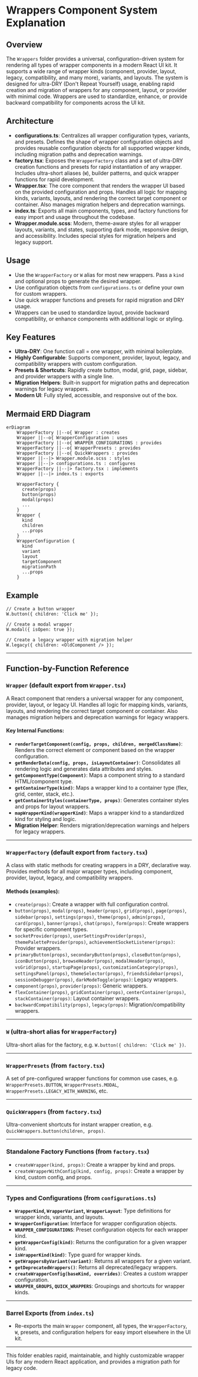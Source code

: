 # Wrappers Component System Explanation

## Overview

The `Wrappers` folder provides a universal, configuration-driven system for rendering all types of wrapper components in a modern React UI kit. It supports a wide range of wrapper kinds (component, provider, layout, legacy, compatibility, and many more), variants, and layouts. The system is designed for ultra-DRY (Don't Repeat Yourself) usage, enabling rapid creation and migration of wrappers for any component, layout, or provider with minimal code. Wrappers are used to standardize, enhance, or provide backward compatibility for components across the UI kit.

## Architecture

- **configurations.ts**: Centralizes all wrapper configuration types, variants, and presets. Defines the shape of wrapper configuration objects and provides reusable configuration objects for all supported wrapper kinds, including migration paths and deprecation warnings.
- **factory.tsx**: Exposes the `WrapperFactory` class and a set of ultra-DRY creation functions and presets for rapid instantiation of any wrapper. Includes ultra-short aliases (`W`), builder patterns, and quick wrapper functions for rapid development.
- **Wrapper.tsx**: The core component that renders the wrapper UI based on the provided configuration and props. Handles all logic for mapping kinds, variants, layouts, and rendering the correct target component or container. Also manages migration helpers and deprecation warnings.
- **index.ts**: Exports all main components, types, and factory functions for easy import and usage throughout the codebase.
- **Wrapper.module.scss**: Modern, theme-aware styles for all wrapper layouts, variants, and states, supporting dark mode, responsive design, and accessibility. Includes special styles for migration helpers and legacy support.

## Usage

- Use the `WrapperFactory` or `W` alias for most new wrappers. Pass a `kind` and optional props to generate the desired wrapper.
- Use configuration objects from `configurations.ts` or define your own for custom wrappers.
- Use quick wrapper functions and presets for rapid migration and DRY usage.
- Wrappers can be used to standardize layout, provide backward compatibility, or enhance components with additional logic or styling.

## Key Features

- **Ultra-DRY**: One function call = one wrapper, with minimal boilerplate.
- **Highly Configurable**: Supports component, provider, layout, legacy, and compatibility wrappers with custom configuration.
- **Presets & Shortcuts**: Rapidly create button, modal, grid, page, sidebar, and provider wrappers with a single line.
- **Migration Helpers**: Built-in support for migration paths and deprecation warnings for legacy wrappers.
- **Modern UI**: Fully styled, accessible, and responsive out of the box.

## Mermaid ERD Diagram

```mermaid
erDiagram
    WrapperFactory ||--o{ Wrapper : creates
    Wrapper ||--o{ WrapperConfiguration : uses
    WrapperFactory ||--o{ WRAPPER_CONFIGURATIONS : provides
    WrapperFactory ||--o{ WrapperPresets : provides
    WrapperFactory ||--o{ QuickWrappers : provides
    Wrapper ||--|> Wrapper.module.scss : styles
    Wrapper ||--|> configurations.ts : configures
    WrapperFactory ||--|> factory.tsx : implements
    Wrapper ||--|> index.ts : exports

    WrapperFactory {
      create(props)
      button(props)
      modal(props)
      ...
    }
    Wrapper {
      kind
      children
      ...props
    }
    WrapperConfiguration {
      kind
      variant
      layout
      targetComponent
      migrationPath
      ...props
    }
```

## Example

```tsx
// Create a button wrapper
W.button({ children: 'Click me' });

// Create a modal wrapper
W.modal({ isOpen: true });

// Create a legacy wrapper with migration helper
W.legacy({ children: <OldComponent /> });
```

---

## Function-by-Function Reference

### `Wrapper` (default export from `Wrapper.tsx`)

A React component that renders a universal wrapper for any component, provider, layout, or legacy UI. Handles all logic for mapping kinds, variants, layouts, and rendering the correct target component or container. Also manages migration helpers and deprecation warnings for legacy wrappers.

#### Key Internal Functions:

- **`renderTargetComponent(config, props, children, mergedClassName)`**: Renders the correct element or component based on the wrapper configuration.
- **`getRenderData(config, props, isLayoutContainer)`**: Consolidates all rendering logic and generates data attributes and styles.
- **`getComponentType(Component)`**: Maps a component string to a standard HTML/component type.
- **`getContainerType(kind)`**: Maps a wrapper kind to a container type (flex, grid, center, stack, etc.).
- **`getContainerStyles(containerType, props)`**: Generates container styles and props for layout wrappers.
- **`mapWrapperKind(wrapperKind)`**: Maps a wrapper kind to a standardized kind for styling and logic.
- **Migration Helper**: Renders migration/deprecation warnings and helpers for legacy wrappers.

---

### `WrapperFactory` (default export from `factory.tsx`)

A class with static methods for creating wrappers in a DRY, declarative way. Provides methods for all major wrapper types, including component, provider, layout, legacy, and compatibility wrappers.

#### Methods (examples):

- `create(props)`: Create a wrapper with full configuration control.
- `button(props)`, `modal(props)`, `header(props)`, `grid(props)`, `page(props)`, `sidebar(props)`, `settings(props)`, `theme(props)`, `admin(props)`, `card(props)`, `banner(props)`, `chat(props)`, `form(props)`: Create wrappers for specific component types.
- `socketProvider(props)`, `userSettingsProvider(props)`, `themePaletteProvider(props)`, `achievementSocketListener(props)`: Provider wrappers.
- `primaryButton(props)`, `secondaryButton(props)`, `closeButton(props)`, `iconButton(props)`, `browseHeader(props)`, `modalHeader(props)`, `vsGrid(props)`, `startupPage(props)`, `customizationCategory(props)`, `settingsPanel(props)`, `themeSelector(props)`, `friendsSidebar(props)`, `sessionDebugger(props)`, `darkModeToggle(props)`: Legacy wrappers.
- `component(props)`, `provider(props)`: Generic wrappers.
- `flexContainer(props)`, `gridContainer(props)`, `centerContainer(props)`, `stackContainer(props)`: Layout container wrappers.
- `backwardCompatibility(props)`, `legacy(props)`: Migration/compatibility wrappers.

---

### `W` (ultra-short alias for `WrapperFactory`)

Ultra-short alias for the factory, e.g. `W.button({ children: 'Click me' })`.

---

### `WrapperPresets` (from `factory.tsx`)

A set of pre-configured wrapper functions for common use cases, e.g. `WrapperPresets.BUTTON`, `WrapperPresets.MODAL`, `WrapperPresets.LEGACY_WITH_WARNING`, etc.

---

### `QuickWrappers` (from `factory.tsx`)

Ultra-convenient shortcuts for instant wrapper creation, e.g. `QuickWrappers.button(children, props)`.

---

### Standalone Factory Functions (from `factory.tsx`)

- `createWrapper(kind, props)`: Create a wrapper by kind and props.
- `createWrapperWithConfig(kind, config, props)`: Create a wrapper by kind, custom config, and props.

---

### Types and Configurations (from `configurations.ts`)

- **`WrapperKind`, `WrapperVariant`, `WrapperLayout`**: Type definitions for wrapper kinds, variants, and layouts.
- **`WrapperConfiguration`**: Interface for wrapper configuration objects.
- **`WRAPPER_CONFIGURATIONS`**: Preset configuration objects for each wrapper kind.
- **`getWrapperConfig(kind)`**: Returns the configuration for a given wrapper kind.
- **`isWrapperKind(kind)`**: Type guard for wrapper kinds.
- **`getWrappersByVariant(variant)`**: Returns all wrappers for a given variant.
- **`getDeprecatedWrappers()`**: Returns all deprecated/legacy wrappers.
- **`createWrapperConfig(baseKind, overrides)`**: Creates a custom wrapper configuration.
- **`WRAPPER_GROUPS`, `QUICK_WRAPPERS`**: Groupings and shortcuts for wrapper kinds.

---

### Barrel Exports (from `index.ts`)

- Re-exports the main `Wrapper` component, all types, the `WrapperFactory`, `W`, presets, and configuration helpers for easy import elsewhere in the UI kit.

---

This folder enables rapid, maintainable, and highly customizable wrapper UIs for any modern React application, and provides a migration path for legacy code.
